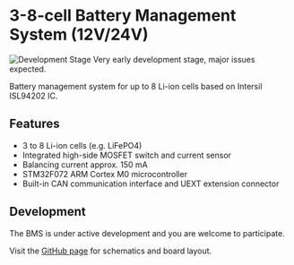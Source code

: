 # 3-8-cell Battery Management System (12V/24V)

![Development Stage](https://img.shields.io/badge/development%20stage-alpha-red.svg) Very early development stage, major issues expected.

Battery management system for up to 8 Li-ion cells based on Intersil ISL94202 IC.

## Features

- 3 to 8 Li-ion cells (e.g. LiFePO4)
- Integrated high-side MOSFET switch and current sensor
- Balancing current approx. 150 mA
- STM32F072 ARM Cortex M0 microcontroller
- Built-in CAN communication interface and UEXT extension connector

## Development

The BMS is under active development and you are welcome to participate.

Visit the [GitHub page](https://github.com/LibreSolar/bms-8s50-ic) for schematics and board layout.

